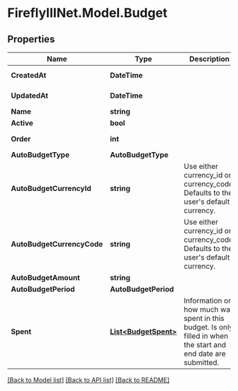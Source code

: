 # FireflyIIINet.Model.Budget

## Properties

Name | Type | Description | Notes
------------ | ------------- | ------------- | -------------
**CreatedAt** | **DateTime** |  | [optional] [readonly] 
**UpdatedAt** | **DateTime** |  | [optional] [readonly] 
**Name** | **string** |  | 
**Active** | **bool** |  | [optional] 
**Order** | **int** |  | [optional] [readonly] 
**AutoBudgetType** | **AutoBudgetType** |  | [optional] 
**AutoBudgetCurrencyId** | **string** | Use either currency_id or currency_code. Defaults to the user&#39;s default currency. | [optional] 
**AutoBudgetCurrencyCode** | **string** | Use either currency_id or currency_code. Defaults to the user&#39;s default currency. | [optional] 
**AutoBudgetAmount** | **string** |  | [optional] 
**AutoBudgetPeriod** | **AutoBudgetPeriod** |  | [optional] 
**Spent** | [**List&lt;BudgetSpent&gt;**](BudgetSpent.md) | Information on how much was spent in this budget. Is only filled in when the start and end date are submitted. | [optional] [readonly] 

[[Back to Model list]](../README.md#documentation-for-models) [[Back to API list]](../README.md#documentation-for-api-endpoints) [[Back to README]](../README.md)

